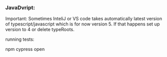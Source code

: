 

### JavaDvript:

Important: Sometimes InteliJ or VS code takes automatically latest version of typescript/javascript which is for now version 5.
If that happens set up version to 4 or delete typeRoots.


running tests:

npm cypress open


<!-- end::body[] -->
